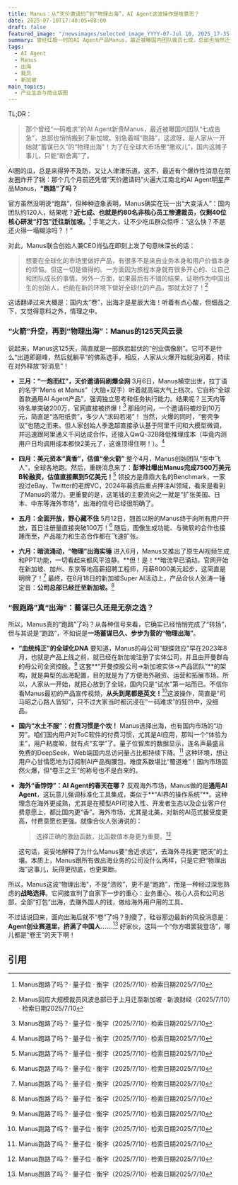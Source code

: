 ```yaml
---
title: Manus：从“天价邀请码”到“物理出海”，AI Agent这波操作是啥意思？
date: 2025-07-10T17:40:05+08:00
draft: false
featured_image: "/newsimages/selected_image_YYYY-07-Jul 10, 2025_17-35-47-139.jpg"
summary: 曾经红极一时的AI Agent产品Manus，最近被曝国内团队裁员七成，总部也悄然迁至新加坡。这并非传统意义上的“跑路”，而是其从创立之初就规划好的“物理出海”战略，旨在海外更成熟的AI Agent生态和付费市场中寻找更广阔的发展空间。
tags: 
  - AI Agent
  - Manus
  - 出海
  - 裁员
  - 新加坡
main_topics: 
  - 产业生态与商业版图
---
```


TL;DR：
>那个曾经“一码难求”的AI Agent新贵Manus，最近被曝国内团队“七成告急”，总部也悄悄搬到了新加坡。别急着喊“跑路”，这波呀，是人家从一开始就“蓄谋已久”的“物理出海”！为了在全球大市场里“撒欢儿”，国内这摊子事儿，只能“断舍离”了。

AI圈的瓜，总是来得猝不及防，又让人津津乐道。这不，最近有个爆炸性消息在朋友圈炸开了锅：那个几个月前还凭借“天价邀请码”火遍大江南北的AI Agent明星产品Manus，**“跑路”了吗？**

官方虽然没明说“跑路”，但种种迹象表明，Manus确实在玩一出“大变活人”：国内团队约120人，结果呢？**近七成、也就是约80名非核心员工惨遭裁员，仅剩40位核心研发“打包”迁往新加坡。**[^1] 手笔之大，让不少吃瓜群众惊呼：“这么快？不是还火得一塌糊涂吗？！”

对此，Manus联合创始人兼CEO肖弘在即刻上发了句意味深长的话：

> 想要在全球化的市场里做好产品，有很多不是来自业务本身和用户价值本身的烦恼。但这一切是值得的。一方面因为旅程本身就有很多开心的、让自己和团队成长的事情。另外一方面，如果最后有不错的结果，证明作为中国出生的创始人，也能在新的环境下做好全球化的产品，那就太好了！[^2]

这话翻译过来大概是：国内太“卷”，出海才是星辰大海！听着有点心酸，但细品之下，又觉得意料之外，情理之中。

### “火箭”升空，再到“物理出海”：Manus的125天风云录

说起来，Manus这125天，简直就是一部跌宕起伏的“创业偶像剧”。它可不是什么“出道即巅峰，然后就躺平”的佛系选手，相反，人家从火爆开始就没闲着，持续在对外释放“好消息”！

*   **三月：“一炮而红”，天价邀请码刷爆全网**
    3月6日，Manus横空出世，拉丁语的名字“Mens et Manus”（大脑+双手）听着就高端大气上档次。它自称“全球首款通用AI Agent产品”，强调独立思考和任务执行能力。结果呢？三天内等待名单突破200万，官网直接被挤爆！[^1] 那段时间，一个邀请码被炒到10万元，简直是“洛阳纸贵”，多少人“求码若渴”！
    当然，火爆的同时，“套壳争议”也随之而来。但人家创始人季逸超直接承认基于阿里千问和大模型微调，并迅速跟阿里通义千问达成合作，还接入QwQ-32B降低推理成本（毕竟内测用户日均调用成本都快2美元了，这谁顶得住啊！）。[^1]

*   **四月：美元资本“真香”，估值“坐火箭”**
    整个4月，Manus创始团队“空中飞人”，全球各地跑。然后，重磅消息来了：**彭博社曝出Manus完成7500万美元B轮融资，估值直接飙到5亿美元！**[^1] 领投方是鼎鼎大名的Benchmark，一家投过eBay、Twitter的老牌VC，2024年募资后重点押注AI领域，看来是看到了Manus的潜力。更重要的是，这笔钱的主要流向之一就是“扩张美国、日本、中东等海外市场”，出海的信号已经很明确了。

*   **五月：全面开放，野心藏不住**
    5月12日，翘首以盼的Manus终于向所有用户开放，首日注册量直接突破100万！[^1] 随后，图像生成功能、与微软的合作也接踵而至，产品能力和生态合作都在飞速扩张。

*   **六月：暗流涌动，“物理”出海实锤**
    进入6月，Manus又推出了原生AI视频生成和PPT功能，一切看起来都风平浪静。**但！是！**暗流早已涌动。官网开始在新加坡、加州、东京等地高薪招聘工程师，月薪8000美元起步，这简直是明牌了！[^1] 最终，在6月18日的新加坡Super AI活动上，产品合伙人张涛一锤定音：**公司总部已经迁至新加坡。**[^1]

### “假跑路”真“出海”：蓄谋已久还是无奈之选？

所以，Manus真的“跑路”了吗？从各种信号来看，它确实已经悄悄完成了“转场”，但与其说是“跑路”，不如说是**一场蓄谋已久、步步为营的“物理出海”**。

*   **“血统纯正”的全球化DNA**
    要知道，Manus的母公司“蝴蝶效应”早在2023年8月，也就是产品上线之前，就已经在新加坡注册了实体公司，并且由开曼群岛的母公司全资控股。[^1] 这套**“开曼控股公司→新加坡实体→产品团队”**的架构，就是典型的出海配置，目的就是为了方便海外融资、运营和拓展市场。所以，人家从一开始，就把心放到了全球，国内只是“试水”第一站而已。不信你看Manus最初的产品宣传视频，**从头到尾都是英文！**[^1]这波操作，简直是“司马昭之心路人皆知”，只不过大家当时都沉浸在“一码难求”的狂热中，没细品。

*   **国内“水土不服”：付费习惯是个坎！**
    Manus选择出海，也有国内市场的“功劳”。咱们国内用户对ToC软件的付费习惯，尤其是AI应用，那叫一个“体验为主”，用户粘度嘛，就有点“玄学”了。量子位智库的数据显示，连名声最盛且免费的DeepSeek，Web端国内总访问量占比都持续下降。[^1] 这种环境，想让用户心甘情愿地为订阅制AI产品掏腰包，难度系数堪比“蜀道难”！国内市场固然火爆，但“卷王之王”的称号也不是白来的。

*   **海外“香饽饽”：AI Agent的春天在哪？**
    反观海外市场，Manus做的是**通用AI Agent**，这玩意儿强调标准化工具集成，类似于**“AI界的操作系统”**。这种理念在海外更成熟，尤其是在模型API可接入性、开发者生态以及企业客户付费意愿上，都比国内更“香”。海外市场，尤其是北美，对新的AI范式接受度更高，付费意愿也更强。就像合伙人张涛说的：

    > 选择正确的激励函数，比函数值本身更为重要。[^1]

    这句话，妥妥地解释了为什么Manus要“舍近求远”，去海外寻找更“肥沃”的土壤。本质上，Manus跟所有做出海业务的公司没什么两样，只是它把“物理出海”这事儿，玩得更彻底，也更果断。

所以，Manus这波“物理出海”，不是“溃败”，更不是“跑路”，而是一种经过深思熟虑的**战略选择**。它间接宣判了自家下一步的重心：业务重心、核心人员和公司总部，全部“打包”出海，去赚外国人的钱，做给海外用户用的工具。

不过话说回来，面向出海后就不“卷”了吗？别傻了，硅谷那边最新的风投消息是：**Agent创业赛道里，挤满了中国人……**[^1] 好家伙，这叫一个“你方唱罢我登场”，哪儿都是“卷王”的天下啊！

## 引用
[^1]: Manus跑路了吗？· 量子位 · 衡宇（2025/7/10）· 检索日期2025/7/10
[^2]: Manus回应大规模裁员风波总部已于上月迁至新加坡 · 新浪财经（2025/7/10）· 检索日期2025/7/10
